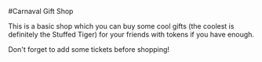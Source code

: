 #Carnaval Gift Shop

This is a basic shop which you can buy some cool gifts (the coolest is definitely the Stuffed Tiger) for your friends with tokens if you have enough.

Don't forget to add some tickets before shopping!
